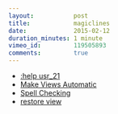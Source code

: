 ```yaml
---
layout:           post
title:            magiclines
date:             2015-02-12
duration_minutes: 1 minute
vimeo_id:         119505893
comments:         true
---
```

- [:help usr_21]()
- [Make Views Automatic]()
- [Spell Checking]()
- [restore view]()
